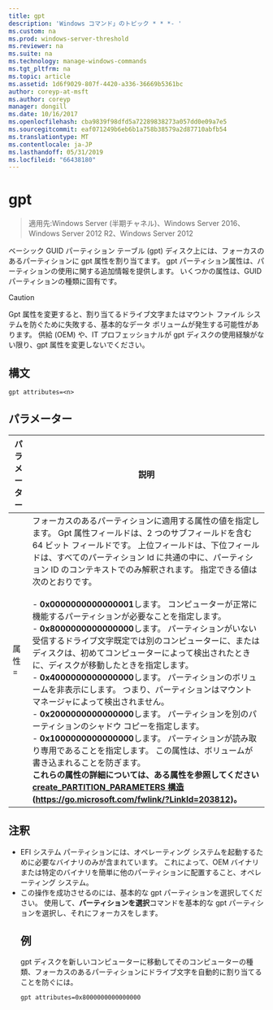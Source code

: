 ```yaml
---
title: gpt
description: 'Windows コマンド」のトピック * * *- '
ms.custom: na
ms.prod: windows-server-threshold
ms.reviewer: na
ms.suite: na
ms.technology: manage-windows-commands
ms.tgt_pltfrm: na
ms.topic: article
ms.assetid: 1d6f9029-807f-4420-a336-36669b5361bc
author: coreyp-at-msft
ms.author: coreyp
manager: dongill
ms.date: 10/16/2017
ms.openlocfilehash: cba9839f98dfd5a72289838273a057dd0e09a7e5
ms.sourcegitcommit: eaf071249b6eb6b1a758b38579a2d87710abfb54
ms.translationtype: MT
ms.contentlocale: ja-JP
ms.lasthandoff: 05/31/2019
ms.locfileid: "66438180"
---
```

# <a name="gpt"></a>gpt

>適用先:Windows Server (半期チャネル)、Windows Server 2016、Windows Server 2012 R2、Windows Server 2012

ベーシック GUID パーティション テーブル (gpt) ディスク上には、フォーカスのあるパーティションに gpt 属性を割り当てます。  gpt パーティション属性は、パーティションの使用に関する追加情報を提供します。 いくつかの属性は、GUID パーティションの種類に固有です。

> [!CAUTION]
> Gpt 属性を変更すると、割り当てるドライブ文字またはマウント ファイル システムを防ぐために失敗する、基本的なデータ ボリュームが発生する可能性があります。 供給 (OEM) や、IT プロフェッショナルが gpt ディスクの使用経験がない限り、gpt 属性を変更しないでください。
> ## <a name="syntax"></a>構文
> ```
> gpt attributes=<n>
> ```
> ## <a name="parameters"></a>パラメーター
> 
> |   パラメーター    |                                                                                                                                                                                                                                                                                                                                                                                                                                                                                                                                                                                                                               説明                                                                                                                                                                                                                                                                                                                                                                                                                                                                                                                                                                                                                                |
> |----------------|--------------------------------------------------------------------------------------------------------------------------------------------------------------------------------------------------------------------------------------------------------------------------------------------------------------------------------------------------------------------------------------------------------------------------------------------------------------------------------------------------------------------------------------------------------------------------------------------------------------------------------------------------------------------------------------------------------------------------------------------------------------------------------------------------------------------------------------------------------------------------------------------------------------------------------------------------------------------------------------------------------------------------------------------------------------------------------------------------------------------------------------------------------------------------------------------------------------------------------------------------------------------------|
> | 属性 =<n> | フォーカスのあるパーティションに適用する属性の値を指定します。 Gpt 属性フィールドは、2 つのサブフィールドを含む 64 ビット フィールドです。 上位フィールドは、下位フィールドは、すべてのパーティション Id に共通の中に、パーティション ID のコンテキストでのみ解釈されます。 指定できる値は次のとおりです。<br /><br />-   **0x0000000000000001**します。 コンピューターが正常に機能するパーティションが必要なことを指定します。<br />-   **0x8000000000000000**します。 パーティションがいない受信するドライブ文字既定では別のコンピューターに、またはディスクは、初めてコンピューターによって検出されたときに、ディスクが移動したときを指定します。<br />-   **0x4000000000000000**します。 パーティションのボリュームを非表示にします。 つまり、パーティションはマウント マネージャによって検出されません。<br />-   **0x2000000000000000**します。 パーティションを別のパーティションのシャドウ コピーを指定します。<br />-   **0x1000000000000000**します。 パーティションが読み取り専用であることを指定します。 この属性は、ボリュームが書き込まれることを防ぎます。<br /><b />これらの属性の詳細については、ある属性を参照してください[create_PARTITION_PARAMETERS 構造](https://go.microsoft.com/fwlink/?LinkId=203812)(<https://go.microsoft.com/fwlink/?LinkId=203812>)。 |
> 
> ## <a name="remarks"></a>注釈
> - EFI システム パーティションには、オペレーティング システムを起動するために必要なバイナリのみが含まれています。 これによって、OEM バイナリまたは特定のバイナリを簡単に他のパーティションに配置すること、オペレーティング システム。
> - この操作を成功させるのには、基本的な gpt パーティションを選択してください。 使用して、**パーティションを選択**コマンドを基本的な gpt パーティションを選択し、それにフォーカスをします。
>   ## <a name="BKMK_examples"></a>例
>   gpt ディスクを新しいコンピューターに移動してそのコンピューターの種類、フォーカスのあるパーティションにドライブ文字を自動的に割り当てることを防ぐには。
>   ```
>   gpt attributes=0x8000000000000000
>   ```

